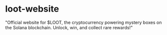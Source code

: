 # loot-website
"Official website for $LOOT, the cryptocurrency powering mystery boxes on the Solana blockchain. Unlock, win, and collect rare rewards!"
